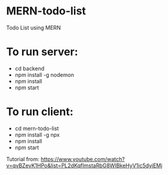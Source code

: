 # MERN-todo-list
Todo List using MERN

# To run server:
* cd backend
* npm install -g nodemon
* npm install
* npm start

# To run client:
* cd mern-todo-list
* npm install -g npx
* npm install
* npm start

Tutorial from: https://www.youtube.com/watch?v=qvBZevK1HPo&list=PL2dKqfImstaRbG8WIBkeHyV1ic5dyiEMj
